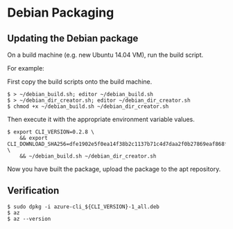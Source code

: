 Debian Packaging
================

Updating the Debian package
---------------------------

On a build machine (e.g. new Ubuntu 14.04 VM), run the build script.

For example:

First copy the build scripts onto the build machine.
```
$ > ~/debian_build.sh; editor ~/debian_build.sh
$ > ~/debian_dir_creator.sh; editor ~/debian_dir_creator.sh
$ chmod +x ~/debian_build.sh ~/debian_dir_creator.sh
```

Then execute it with the appropriate environment variable values.
```
$ export CLI_VERSION=0.2.8 \
    && export CLI_DOWNLOAD_SHA256=dfe1902e5f0ea14f38b2c1137b71c4d7daa2f0b27869eaf868fc3dfbdb3a366a \
    && ~/debian_build.sh ~/debian_dir_creator.sh
```

Now you have built the package, upload the package to the apt repository.


Verification
------------

```
$ sudo dpkg -i azure-cli_${CLI_VERSION}-1_all.deb
$ az
$ az --version
```
